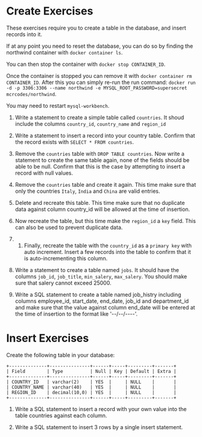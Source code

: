 # Create Exercises

These exercises require you to create a table in the database, and insert records into it.

If at any point you need to reset the database, you can do so by finding the northwind container with `docker container ls`. 

You can then stop the container with `docker stop CONTAINER_ID`. 

Once the container is stopped you can remove it with `docker container rm CONTAINER_ID`. After this you can simply re-run the run command: `docker run -d -p 3306:3306 --name northwind -e MYSQL_ROOT_PASSWORD=supersecret mcrcodes/northwind`. 

You may need to restart `mysql-workbench`.

1. Write a statement to create a simple table called `countries`. It shoud include the columns `country_id`, `country_name` and `region_id`

1. Write a statement to insert a record into your country table. Confirm that the record exists with `SELECT * FROM countries`.

1. Remove the `countries` table with `DROP TABLE countries`. Now write a statement to create the same table again, none of the fields should be able to be null. Confirm that this is the case by attempting to insert a record with null values.

1. Remove the `countries` table and create it again. This time make sure that only the countries `Italy`, `India` and `China` are valid entries.

1. Delete and recreate this table. This time make sure that no duplicate data against column country_id will be allowed at the time of insertion.

1. Now recreate the table, but this time make the `region_id` a `key` field. This can also be used to prevent duplicate data.

1. 1. Finally, recreate the table with the `country_id` as a `primary key` with auto increment. Insert a few records into the table to confirm that it is auto-incrementing this column.

1. Write a statement to create a table named `jobs`. It should have the columns `job_id`, `job_title`, `min_salery`, `max_salery`. You should make sure that salery cannot exceed 25000.

1. Write a SQL statement to create a table named job_histry including columns employee_id, start_date, end_date, job_id and department_id and make sure that the value against column end_date will be entered at the time of insertion to the format like '--/--/----'.


# Insert Exercises

Create the following table in your database:

```
+--------------+---------------+------+-----+---------+-------+
| Field        | Type          | Null | Key | Default | Extra |
+--------------+---------------+------+-----+---------+-------+
| COUNTRY_ID   | varchar(2)    | YES  |     | NULL    |       |
| COUNTRY_NAME | varchar(40)   | YES  |     | NULL    |       |
| REGION_ID    | decimal(10,0) | YES  |     | NULL    |       |
+--------------+---------------+------+-----+---------+-------+
```

1. Write a SQL statement to insert a record with your own value into the table countries against each column.

2. Write a SQL statement to insert 3 rows by a single insert statement.


